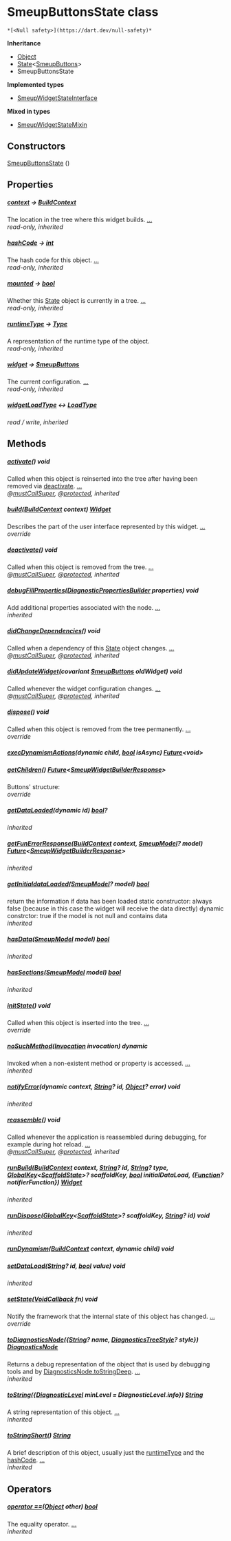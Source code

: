 


# SmeupButtonsState class






    *[<Null safety>](https://dart.dev/null-safety)*





**Inheritance**

- [Object](https://api.flutter.dev/flutter/dart-core/Object-class.html)
- [State](https://api.flutter.dev/flutter/widgets/State-class.html)&lt;[SmeupButtons](../smeup_widgets_smeup_buttons/SmeupButtons-class.md)>
- SmeupButtonsState

**Implemented types**

- [SmeupWidgetStateInterface](../smeup_widgets_smeup_widget_state_interface/SmeupWidgetStateInterface-class.md)

**Mixed in types**

- [SmeupWidgetStateMixin](../smeup_widgets_smeup_widget_state_mixin/SmeupWidgetStateMixin-class.md)




## Constructors

[SmeupButtonsState](../smeup_widgets_smeup_buttons/SmeupButtonsState/SmeupButtonsState.md) ()

    


## Properties

##### [context](https://api.flutter.dev/flutter/widgets/State/context.html) &#8594; [BuildContext](https://api.flutter.dev/flutter/widgets/BuildContext-class.html)



The location in the tree where this widget builds. [...](https://api.flutter.dev/flutter/widgets/State/context.html)  
_read-only, inherited_



##### [hashCode](https://api.flutter.dev/flutter/dart-core/Object/hashCode.html) &#8594; [int](https://api.flutter.dev/flutter/dart-core/int-class.html)



The hash code for this object. [...](https://api.flutter.dev/flutter/dart-core/Object/hashCode.html)  
_read-only, inherited_



##### [mounted](https://api.flutter.dev/flutter/widgets/State/mounted.html) &#8594; [bool](https://api.flutter.dev/flutter/dart-core/bool-class.html)



Whether this <a href="https://api.flutter.dev/flutter/widgets/State-class.html">State</a> object is currently in a tree. [...](https://api.flutter.dev/flutter/widgets/State/mounted.html)  
_read-only, inherited_



##### [runtimeType](https://api.flutter.dev/flutter/dart-core/Object/runtimeType.html) &#8594; [Type](https://api.flutter.dev/flutter/dart-core/Type-class.html)



A representation of the runtime type of the object.   
_read-only, inherited_



##### [widget](https://api.flutter.dev/flutter/widgets/State/widget.html) &#8594; [SmeupButtons](../smeup_widgets_smeup_buttons/SmeupButtons-class.md)



The current configuration. [...](https://api.flutter.dev/flutter/widgets/State/widget.html)  
_read-only, inherited_



##### [widgetLoadType](../smeup_widgets_smeup_widget_state_mixin/SmeupWidgetStateMixin/widgetLoadType.md) &#8596; [LoadType](../smeup_models_widgets_smeup_model/LoadType.md)



   
_read / write, inherited_




## Methods

##### [activate](https://api.flutter.dev/flutter/widgets/State/activate.html)() void



Called when this object is reinserted into the tree after having been
removed via <a href="https://api.flutter.dev/flutter/widgets/State/deactivate.html">deactivate</a>. [...](https://api.flutter.dev/flutter/widgets/State/activate.html)  
_@[mustCallSuper](https://pub.dev/documentation/meta/1.7.0/meta/mustCallSuper-constant.html), @[protected](https://pub.dev/documentation/meta/1.7.0/meta/protected-constant.html), inherited_



##### [build](../smeup_widgets_smeup_buttons/SmeupButtonsState/build.md)([BuildContext](https://api.flutter.dev/flutter/widgets/BuildContext-class.html) context) [Widget](https://api.flutter.dev/flutter/widgets/Widget-class.html)



Describes the part of the user interface represented by this widget. [...](../smeup_widgets_smeup_buttons/SmeupButtonsState/build.md)  
_override_



##### [deactivate](https://api.flutter.dev/flutter/widgets/State/deactivate.html)() void



Called when this object is removed from the tree. [...](https://api.flutter.dev/flutter/widgets/State/deactivate.html)  
_@[mustCallSuper](https://pub.dev/documentation/meta/1.7.0/meta/mustCallSuper-constant.html), @[protected](https://pub.dev/documentation/meta/1.7.0/meta/protected-constant.html), inherited_



##### [debugFillProperties](https://api.flutter.dev/flutter/widgets/State/debugFillProperties.html)([DiagnosticPropertiesBuilder](https://api.flutter.dev/flutter/foundation/DiagnosticPropertiesBuilder-class.html) properties) void



Add additional properties associated with the node. [...](https://api.flutter.dev/flutter/widgets/State/debugFillProperties.html)  
_inherited_



##### [didChangeDependencies](https://api.flutter.dev/flutter/widgets/State/didChangeDependencies.html)() void



Called when a dependency of this <a href="https://api.flutter.dev/flutter/widgets/State-class.html">State</a> object changes. [...](https://api.flutter.dev/flutter/widgets/State/didChangeDependencies.html)  
_@[mustCallSuper](https://pub.dev/documentation/meta/1.7.0/meta/mustCallSuper-constant.html), @[protected](https://pub.dev/documentation/meta/1.7.0/meta/protected-constant.html), inherited_



##### [didUpdateWidget](https://api.flutter.dev/flutter/widgets/State/didUpdateWidget.html)(covariant [SmeupButtons](../smeup_widgets_smeup_buttons/SmeupButtons-class.md) oldWidget) void



Called whenever the widget configuration changes. [...](https://api.flutter.dev/flutter/widgets/State/didUpdateWidget.html)  
_@[mustCallSuper](https://pub.dev/documentation/meta/1.7.0/meta/mustCallSuper-constant.html), @[protected](https://pub.dev/documentation/meta/1.7.0/meta/protected-constant.html), inherited_



##### [dispose](../smeup_widgets_smeup_buttons/SmeupButtonsState/dispose.md)() void



Called when this object is removed from the tree permanently. [...](../smeup_widgets_smeup_buttons/SmeupButtonsState/dispose.md)  
_override_



##### [execDynamismActions](../smeup_widgets_smeup_buttons/SmeupButtonsState/execDynamismActions.md)(dynamic child, [bool](https://api.flutter.dev/flutter/dart-core/bool-class.html) isAsync) [Future](https://api.flutter.dev/flutter/dart-async/Future-class.html)&lt;void>



   




##### [getChildren](../smeup_widgets_smeup_buttons/SmeupButtonsState/getChildren.md)() [Future](https://api.flutter.dev/flutter/dart-async/Future-class.html)&lt;[SmeupWidgetBuilderResponse](../smeup_models_smeupWidgetBuilderResponse/SmeupWidgetBuilderResponse-class.md)>



Buttons' structure:   
_override_



##### [getDataLoaded](../smeup_widgets_smeup_widget_state_mixin/SmeupWidgetStateMixin/getDataLoaded.md)(dynamic id) [bool](https://api.flutter.dev/flutter/dart-core/bool-class.html)?



   
_inherited_



##### [getFunErrorResponse](../smeup_widgets_smeup_widget_state_mixin/SmeupWidgetStateMixin/getFunErrorResponse.md)([BuildContext](https://api.flutter.dev/flutter/widgets/BuildContext-class.html) context, [SmeupModel](../smeup_models_widgets_smeup_model/SmeupModel-class.md)? model) [Future](https://api.flutter.dev/flutter/dart-async/Future-class.html)&lt;[SmeupWidgetBuilderResponse](../smeup_models_smeupWidgetBuilderResponse/SmeupWidgetBuilderResponse-class.md)>



   
_inherited_



##### [getInitialdataLoaded](../smeup_widgets_smeup_widget_state_mixin/SmeupWidgetStateMixin/getInitialdataLoaded.md)([SmeupModel](../smeup_models_widgets_smeup_model/SmeupModel-class.md)? model) [bool](https://api.flutter.dev/flutter/dart-core/bool-class.html)



return the information if data has been loaded
static constructor: always false (because in this case the widget will receive the data directly)
dynamic constrctor: true if the model is not null and contains data   
_inherited_



##### [hasData](../smeup_widgets_smeup_widget_state_mixin/SmeupWidgetStateMixin/hasData.md)([SmeupModel](../smeup_models_widgets_smeup_model/SmeupModel-class.md) model) [bool](https://api.flutter.dev/flutter/dart-core/bool-class.html)



   
_inherited_



##### [hasSections](../smeup_widgets_smeup_widget_state_mixin/SmeupWidgetStateMixin/hasSections.md)([SmeupModel](../smeup_models_widgets_smeup_model/SmeupModel-class.md) model) [bool](https://api.flutter.dev/flutter/dart-core/bool-class.html)



   
_inherited_



##### [initState](../smeup_widgets_smeup_buttons/SmeupButtonsState/initState.md)() void



Called when this object is inserted into the tree. [...](../smeup_widgets_smeup_buttons/SmeupButtonsState/initState.md)  
_override_



##### [noSuchMethod](https://api.flutter.dev/flutter/dart-core/Object/noSuchMethod.html)([Invocation](https://api.flutter.dev/flutter/dart-core/Invocation-class.html) invocation) dynamic



Invoked when a non-existent method or property is accessed. [...](https://api.flutter.dev/flutter/dart-core/Object/noSuchMethod.html)  
_inherited_



##### [notifyError](../smeup_widgets_smeup_widget_state_mixin/SmeupWidgetStateMixin/notifyError.md)(dynamic context, [String](https://api.flutter.dev/flutter/dart-core/String-class.html)? id, [Object](https://api.flutter.dev/flutter/dart-core/Object-class.html)? error) void



   
_inherited_



##### [reassemble](https://api.flutter.dev/flutter/widgets/State/reassemble.html)() void



Called whenever the application is reassembled during debugging, for
example during hot reload. [...](https://api.flutter.dev/flutter/widgets/State/reassemble.html)  
_@[mustCallSuper](https://pub.dev/documentation/meta/1.7.0/meta/mustCallSuper-constant.html), @[protected](https://pub.dev/documentation/meta/1.7.0/meta/protected-constant.html), inherited_



##### [runBuild](../smeup_widgets_smeup_widget_state_mixin/SmeupWidgetStateMixin/runBuild.md)([BuildContext](https://api.flutter.dev/flutter/widgets/BuildContext-class.html) context, [String](https://api.flutter.dev/flutter/dart-core/String-class.html)? id, [String](https://api.flutter.dev/flutter/dart-core/String-class.html)? type, [GlobalKey](https://api.flutter.dev/flutter/widgets/GlobalKey-class.html)&lt;[ScaffoldState](https://api.flutter.dev/flutter/material/ScaffoldState-class.html)>? scaffoldKey, [bool](https://api.flutter.dev/flutter/dart-core/bool-class.html) initialDataLoad, {[Function](https://api.flutter.dev/flutter/dart-core/Function-class.html)? notifierFunction}) [Widget](https://api.flutter.dev/flutter/widgets/Widget-class.html)



   
_inherited_



##### [runDispose](../smeup_widgets_smeup_widget_state_mixin/SmeupWidgetStateMixin/runDispose.md)([GlobalKey](https://api.flutter.dev/flutter/widgets/GlobalKey-class.html)&lt;[ScaffoldState](https://api.flutter.dev/flutter/material/ScaffoldState-class.html)>? scaffoldKey, [String](https://api.flutter.dev/flutter/dart-core/String-class.html)? id) void



   
_inherited_



##### [runDynamism](../smeup_widgets_smeup_buttons/SmeupButtonsState/runDynamism.md)([BuildContext](https://api.flutter.dev/flutter/widgets/BuildContext-class.html) context, dynamic child) void



   




##### [setDataLoad](../smeup_widgets_smeup_widget_state_mixin/SmeupWidgetStateMixin/setDataLoad.md)([String](https://api.flutter.dev/flutter/dart-core/String-class.html)? id, [bool](https://api.flutter.dev/flutter/dart-core/bool-class.html) value) void



   
_inherited_



##### [setState](../smeup_widgets_smeup_buttons/SmeupButtonsState/setState.md)([VoidCallback](https://api.flutter.dev/flutter/dart-ui/VoidCallback.html) fn) void



Notify the framework that the internal state of this object has changed. [...](../smeup_widgets_smeup_buttons/SmeupButtonsState/setState.md)  
_override_



##### [toDiagnosticsNode](https://api.flutter.dev/flutter/foundation/Diagnosticable/toDiagnosticsNode.html)({[String](https://api.flutter.dev/flutter/dart-core/String-class.html)? name, [DiagnosticsTreeStyle](https://api.flutter.dev/flutter/foundation/DiagnosticsTreeStyle.html)? style}) [DiagnosticsNode](https://api.flutter.dev/flutter/foundation/DiagnosticsNode-class.html)



Returns a debug representation of the object that is used by debugging
tools and by <a href="https://api.flutter.dev/flutter/foundation/DiagnosticsNode/toStringDeep.html">DiagnosticsNode.toStringDeep</a>. [...](https://api.flutter.dev/flutter/foundation/Diagnosticable/toDiagnosticsNode.html)  
_inherited_



##### [toString](https://api.flutter.dev/flutter/foundation/Diagnosticable/toString.html)({[DiagnosticLevel](https://api.flutter.dev/flutter/foundation/DiagnosticLevel.html) minLevel = DiagnosticLevel.info}) [String](https://api.flutter.dev/flutter/dart-core/String-class.html)



A string representation of this object. [...](https://api.flutter.dev/flutter/foundation/Diagnosticable/toString.html)  
_inherited_



##### [toStringShort](https://api.flutter.dev/flutter/foundation/Diagnosticable/toStringShort.html)() [String](https://api.flutter.dev/flutter/dart-core/String-class.html)



A brief description of this object, usually just the <a href="https://api.flutter.dev/flutter/dart-core/Object/runtimeType.html">runtimeType</a> and the
<a href="https://api.flutter.dev/flutter/dart-core/Object/hashCode.html">hashCode</a>. [...](https://api.flutter.dev/flutter/foundation/Diagnosticable/toStringShort.html)  
_inherited_




## Operators

##### [operator ==](https://api.flutter.dev/flutter/dart-core/Object/operator_equals.html)([Object](https://api.flutter.dev/flutter/dart-core/Object-class.html) other) [bool](https://api.flutter.dev/flutter/dart-core/bool-class.html)



The equality operator. [...](https://api.flutter.dev/flutter/dart-core/Object/operator_equals.html)  
_inherited_











